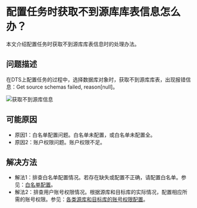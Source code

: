 # 配置任务时获取不到源库库表信息怎么办？

本文介绍配置任务时获取不到源库库表信息时的处理办法。

## 问题描述

在DTS上配置任务的过程中，选择数据库对象时，获取不到源库库表，出现报错信息：Get source schemas failed, reason\[null\]。

![获取不到源库信息](https://static-aliyun-doc.oss-accelerate.aliyuncs.com/assets/img/zh-CN/7325572161/p240353.png)

## 可能原因

-   原因1：白名单配置问题。白名单未配置，或白名单未配置全。
-   原因2：账户权限问题。账户权限不足。

## 解决方法

-   解法1：排查白名单配置情况。若存在缺失或配置不正确，请配置白名单。参见：[白名单配置](https://icms.alibaba-inc.com/content/dts/bda2aa?l=1&m=17160&n=17236)。
-   解法2：排查用户账号权限情况。根据源库和目标库的实际情况，配置相应所需的账号权限。参见：[各类源库和目标库的账号权限配置](https://icms.alibaba-inc.com/content/dts/bda2aa?l=1&m=17160&n=2421278)。

